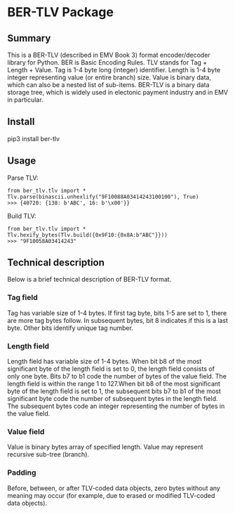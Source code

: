 # BER-TLV Package

## Summary
This is a BER-TLV (described in EMV Book 3) format encoder/decoder library for Python.
BER is Basic Encoding Rules.
TLV stands for Tag + Length + Value.
Tag is 1-4 byte long (integer) identifier.
Length is 1-4 byte integer representing value (or entire branch) size.
Value is binary data, which can also be a nested list of sub-items.
BER-TLV is a binary data storage tree, which is widely used in electonic payment industry and in EMV in particular.

## Install
pip3 install ber-tlv

## Usage
Parse TLV:
```
from ber_tlv.tlv import *
Tlv.parse(binascii.unhexlify("9F10088A03414243100100"), True)
>>> {40720: {138: b'ABC', 16: b'\x00'}}
```
Build TLV:
```
from ber_tlv.tlv import *
Tlv.hexify_bytes(Tlv.build({0x9F10:{0x8A:b"ABC"}}))
>>> "9F10058A03414243"
```

## Technical description
Below is a brief technical description of BER-TLV format.
### Tag field
Tag has variable size of 1-4 bytes.
If first tag byte, bits 1-5 are set to 1, there are more tag bytes follow. In subsequent bytes, bit 8 indicates if this is a last byte. Other bits identify unique tag number.
### Length field
Length field has variable size of 1-4 bytes.
When bit b8 of the most significant byte of the length field is set to 0, the length field consists of only one byte. Bits b7 to b1 code the number of bytes of the value field. The length field is within the range 1 to 127.When bit b8 of the most significant byte of the length field is set to 1, the subsequent bits b7 to b1 of the most significant byte code the number of subsequent bytes in the length field. The subsequent bytes code an integer representing the number of bytes in the value field.
### Value field
Value is binary bytes array of specified length. Value may represent recursive sub-tree (branch).
### Padding
Before, between, or after TLV-coded data objects, zero bytes without any meaning may occur (for example, due to erased or modified TLV-coded data objects).

